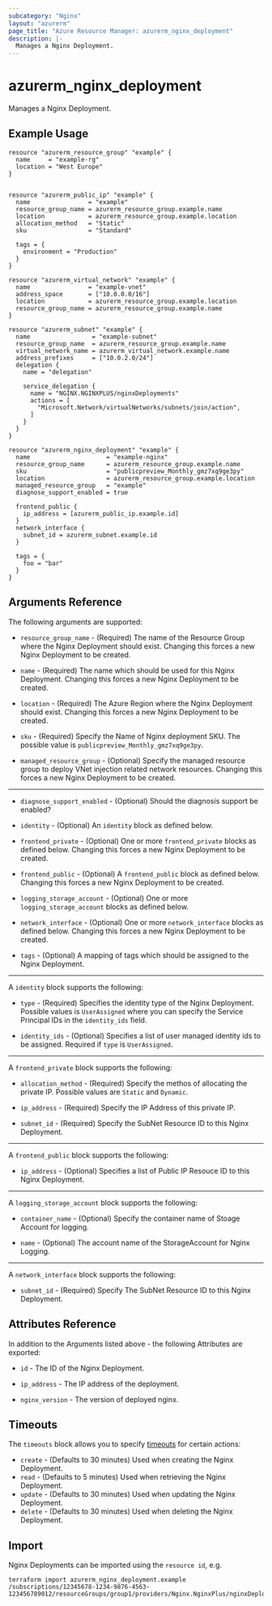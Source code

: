 ```yaml
---
subcategory: "Nginx"
layout: "azurerm"
page_title: "Azure Resource Manager: azurerm_nginx_deployment"
description: |-
  Manages a Nginx Deployment.
---
```


# azurerm_nginx_deployment

Manages a Nginx Deployment.

## Example Usage

```hcl
resource "azurerm_resource_group" "example" {
  name     = "example-rg"
  location = "West Europe"
}


resource "azurerm_public_ip" "example" {
  name                = "example"
  resource_group_name = azurerm_resource_group.example.name
  location            = azurerm_resource_group.example.location
  allocation_method   = "Static"
  sku                 = "Standard"

  tags = {
    environment = "Production"
  }
}

resource "azurerm_virtual_network" "example" {
  name                = "example-vnet"
  address_space       = ["10.0.0.0/16"]
  location            = azurerm_resource_group.example.location
  resource_group_name = azurerm_resource_group.example.name
}

resource "azurerm_subnet" "example" {
  name                 = "example-subnet"
  resource_group_name  = azurerm_resource_group.example.name
  virtual_network_name = azurerm_virtual_network.example.name
  address_prefixes     = ["10.0.2.0/24"]
  delegation {
    name = "delegation"

    service_delegation {
      name = "NGINX.NGINXPLUS/nginxDeployments"
      actions = [
        "Microsoft.Network/virtualNetworks/subnets/join/action",
      ]
    }
  }
}

resource "azurerm_nginx_deployment" "example" {
  name                     = "example-nginx"
  resource_group_name      = azurerm_resource_group.example.name
  sku                      = "publicpreview_Monthly_gmz7xq9ge3py"
  location                 = azurerm_resource_group.example.location
  managed_resource_group   = "example"
  diagnose_support_enabled = true

  frontend_public {
    ip_address = [azurerm_public_ip.example.id]
  }
  network_interface {
    subnet_id = azurerm_subnet.example.id
  }

  tags = {
    foo = "bar"
  }
}
```

## Arguments Reference

The following arguments are supported:

* `resource_group_name` - (Required) The name of the Resource Group where the Nginx Deployment should exist. Changing this forces a new Nginx Deployment to be created.

* `name` - (Required) The name which should be used for this Nginx Deployment. Changing this forces a new Nginx Deployment to be created.

* `location` - (Required) The Azure Region where the Nginx Deployment should exist. Changing this forces a new Nginx Deployment to be created.

* `sku` - (Required) Specify the Name of Nginx deployment SKU. The possible value is `publicpreview_Monthly_gmz7xq9ge3py`.

* `managed_resource_group` - (Optional) Specify the managed resource group to deploy VNet injection related network resources. Changing this forces a new Nginx Deployment to be created.

---

* `diagnose_support_enabled` - (Optional) Should the diagnosis support be enabled?

* `identity` - (Optional) An `identity` block as defined below.

* `frontend_private` - (Optional) One or more `frontend_private` blocks as defined below. Changing this forces a new Nginx Deployment to be created.

* `frontend_public` - (Optional) A `frontend_public` block as defined below. Changing this forces a new Nginx Deployment to be created.

* `logging_storage_account` - (Optional) One or more `logging_storage_account` blocks as defined below.

* `network_interface` - (Optional) One or more `network_interface` blocks as defined below. Changing this forces a new Nginx Deployment to be created.

* `tags` - (Optional) A mapping of tags which should be assigned to the Nginx Deployment.

---

A `identity` block supports the following:

* `type` - (Required) Specifies the identity type of the Nginx Deployment. Possible values is `UserAssigned` where you can specify the Service Principal IDs in the `identity_ids` field.

* `identity_ids` - (Optional) Specifies a list of user managed identity ids to be assigned. Required if `type` is `UserAssigned`.

---

A `frontend_private` block supports the following:

* `allocation_method` - (Required) Specify the methos of allocating the private IP. Possible values are `Static` and `Dynamic`.

* `ip_address` - (Required) Specify the IP Address of this private IP.

* `subnet_id` - (Required) Specify the SubNet Resource ID to this Nginx Deployment.

---

A `frontend_public` block supports the following:

* `ip_address` - (Optional) Specifies a list of Public IP Resouce ID to this Nginx Deployment.

---

A `logging_storage_account` block supports the following:

* `container_name` - (Optional) Specify the container name of Stoage Account for logging.

* `name` - (Optional) The account name of the StorageAccount for Nginx Logging.

---

A `network_interface` block supports the following:

* `subnet_id` - (Required) Specify The SubNet Resource ID to this Nginx Deployment.

## Attributes Reference

In addition to the Arguments listed above - the following Attributes are exported:

* `id` - The ID of the Nginx Deployment.

* `ip_address` - The IP address of the deployment.

* `nginx_version` - The version of deployed nginx.

## Timeouts

The `timeouts` block allows you to specify [timeouts](https://www.terraform.io/language/resources/syntax#operation-timeouts) for certain actions:

* `create` - (Defaults to 30 minutes) Used when creating the Nginx Deployment.
* `read` - (Defaults to 5 minutes) Used when retrieving the Nginx Deployment.
* `update` - (Defaults to 30 minutes) Used when updating the Nginx Deployment.
* `delete` - (Defaults to 30 minutes) Used when deleting the Nginx Deployment.

## Import

Nginx Deployments can be imported using the `resource id`, e.g.

```shell
terraform import azurerm_nginx_deployment.example /subscriptions/12345678-1234-9876-4563-123456789012/resourceGroups/group1/providers/Nginx.NginxPlus/nginxDeployments/dep1
```

